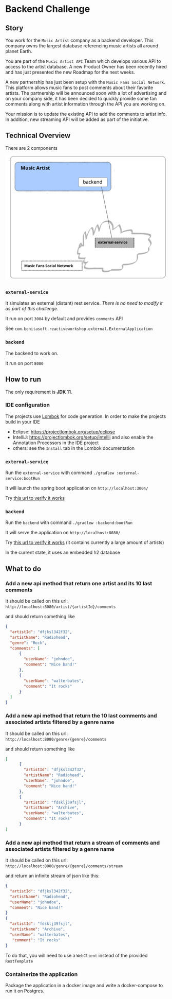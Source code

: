 # Backend Challenge

## Story


You work for the `Music Artist` company as a backend developer.
This company owns the largest database referencing music artists all around planet Earth.

You are part of the `Music Artist API` Team which develops various API to access to the artist database.
A new Product Owner has been recently hired and has just presented the new Roadmap for the next weeks.

A new partnership has just been setup with the `Music Fans Social Network`. This platform allows music fans to post comments
about their favorite artists. The partnership will be announced soon with a lot of advertising and on your company side,
it has been decided to quickly provide some fan comments along with artist information through the API you are working on.

Your mission is to update the existing API to add the comments to artist info. In addition, new streaming API will be added
as part of the initiative.



## Technical Overview

There are 2 components

![macro architecture](doc/macro_architecture.svg)



### `external-service`

It simulates an external (distant) rest service. *There is no need to modify it as part of this challenge*.

It run on port `3004` by default and provides `comments` API

See `com.bonitasoft.reactiveworkshop.external.ExternalApplication` 

### `backend`

The backend to work on.

It run on port `8080`


## How to run

The only requirement is **JDK 11**.

### IDE configuration

The projects use [Lombok](https://projectlombok.org/) for code generation. In order to make the projects build in your IDE
* Eclipse: https://projectlombok.org/setup/eclipse
* IntelliJ: https://projectlombok.org/setup/intellij and also enable the Annotation Processors in the IDE project
* others: see the `Install` tab in the Lombok documentation



### `external-service`

Run the `external-service` with command `./gradlew :external-service:bootRun`

It  will launch the spring boot application on `http://localhost:3004/`

Try [this url to verify it works](http://localhost:3004/comments/last10)

### `backend`

Run the `backend` with command `./gradlew :backend:bootRun`

It will serve the application on `http://localhost:8080/`

Try [this url to verify it works](http://localhost:8080/artists) (it contains currently a large amount of artists)

In the current state, it uses an embedded h2 database


## What to do

### Add a new api method that return one artist and its 10 last comments

It should be called on this url: `http://localhost:8080/artist/{artistId}/comments`

and should return something like
```json
{ 
  "artistId": "dfjksl342f32",
  "artistName": "Radiohead",
  "genre": "Rock",
  "comments": [
      {
        "userName": "johndoe",
        "comment": "Nice band!"
      },
      {
        "userName": "walterbates",
        "comment": "It rocks"
      }
  ]
}
```


### Add a new api method that return the 10 last comments and associated artists filtered by a genre name

It should be called on this url: `http://localhost:8080/genre/{genre}/comments`

and should return something like
```json
[
      {
        "artistId": "dfjksl342f32",
        "artistName": "Radiohead",
        "userName": "johndoe",
        "comment": "Nice band!"
      },
      {
        "artistId": "fdsklj39fsjl",
        "artistName": "Archive",
        "userName": "walterbates",
        "comment": "It rocks"
      }
]
```

### Add a new api method that return a stream of comments and associated artists filtered by a genre name

It should be called on this url: `http://localhost:8080/genre/{genre}/comments/stream`

and return an infinite stream of json like this:

```json
{
  "artistId": "dfjksl342f32",
  "artistName": "Radiohead",
  "userName": "johndoe",
  "comment": "Nice band!"
}
{
  "artistId": "fdsklj39fsjl",
  "artistName": "Archive",
  "userName": "walterbates",
   "comment": "It rocks"
}
```

To do that, you will need to use a `WebClient` instead of the provided `RestTemplate`

### Containerize the application

Package the application in a docker image and write a docker-compose to run it on Postgres.



